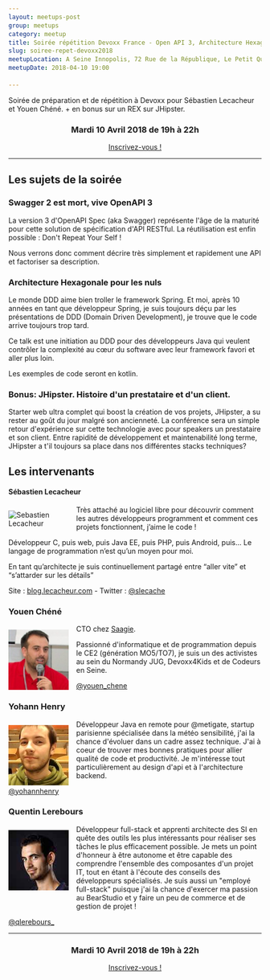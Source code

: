 ```yaml
---
layout: meetups-post
group: meetups
category: meetup
title: Soirée répétition Devoxx France - Open API 3, Architecture Hexagonale et bonus REX JHipster
slug: soiree-repet-devoxx2018
meetupLocation: A Seine Innopolis, 72 Rue de la République, Le Petit Quevilly
meetupDate: 2018-04-10 19:00

---
```

Soirée de préparation et de répétition à Devoxx pour Sébastien Lecacheur et Youen Chéné. + en bonus sur un REX sur JHipster.

<div style="text-align: center;">
  <h3>Mardi 10 Avril 2018 de 19h à 22h</h3>
  <p>
    <a class="button" target="_blank" href="http://meetu.ps/e/F3WzV/typwJ/f">
      Inscrivez-vous !
    </a>
  </p>
</div>

----

## Les sujets de la soirée

### Swagger 2 est mort, vive OpenAPI 3
La version 3 d'OpenAPI Spec (aka Swagger) représente l'âge de la maturité pour cette solution de spécification d'API RESTful. La réutilisation est enfin possible : Don't Repeat Your Self !

Nous verrons donc comment décrire très simplement et rapidement une API et factoriser sa description.

### Architecture Hexagonale pour les nuls
Le monde DDD aime bien troller le framework Spring. Et moi, après 10 années en tant que développeur Spring, je suis toujours déçu par les présentations de DDD (Domain Driven Development), je trouve que le code arrive toujours trop tard.

Ce talk est une initiation au DDD pour des développeurs Java qui veulent contrôler la complexité au cœur du software avec leur framework favori et aller plus loin.

Les exemples de code seront en kotlin.

### Bonus: JHipster. Histoire d'un prestataire et d'un client.
Starter web ultra complet qui boost la création de vos projets, JHipster, a su rester au goût du jour malgré son ancienneté.
La conférence sera un simple retour d'expérience sur cette technologie avec pour speakers un prestataire et son client.
Entre rapidité de développement et maintenabilité long terme, JHipster a t'il toujours sa place dans nos différentes stacks techniques?

## Les intervenants

#### Sébastien Lecacheur


<img src="https://pbs.twimg.com/profile_images/722358213836992512/nfBoZl5a_200x200.jpg" alt="Sebastien Lecacheur" width="120" style="float: left; margin: 10px 15px 0px 0px;"/>

Très attaché au logiciel libre pour découvrir comment les autres développeurs programment et comment ces projets fonctionnent, j’aime le code !

Développeur C, puis web, puis Java EE, puis PHP, puis Android, puis… Le langage de programmation n’est qu’un moyen pour moi.

En tant qu’architecte je suis continuellement partagé entre “aller vite” et “s’attarder sur les détails”

Site : [blog.lecacheur.com](http://blog.lecacheur.com/) - Twitter : [@slecache](https://twitter.com/slecache)

### Youen Chéné

<img src="/images/legacy/orga-youen.jpg" alt="Youen Chéné" width="120" style="float: left; margin: 10px 15px 0px 0px;"/>

<p style="overflow: auto;">
CTO chez <a href="http://www.saagie.com" target="_blank">Saagie</a>.

Passionné d'informatique et de programmation depuis le CE2 (génération MO5/TO7), je suis un des activistes au sein du Normandy JUG, Devoxx4Kids et de Codeurs en Seine.
</p>

<a href="https://twitter.com/youen_chene">@youen_chene</a>

### Yohann Henry

<img src="/images/meetups/yohannhenry.jpg" alt="Yohann Henry" width="120" style="float: left; margin: 10px 15px 0px 0px;"/>

<p style="overflow: auto;">
Développeur Java en remote pour @metigate, startup parisienne spécialisée dans la météo sensibilité, j'ai la chance d'évoluer dans un cadre assez technique.
J'ai à coeur de trouver mes bonnes pratiques pour allier qualité de code et productivité.
Je m'intéresse tout particulièrement au design d'api et à l'architecture backend.
</p>

<a href="https://twitter.com/yohannhenry">@yohannhenry</a>

### Quentin Lerebours

<img src="/images/meetups/quentinlerebours.jpg" alt="Quentin Lerebours" width="120" style="float: left; margin: 10px 15px 0px 0px;"/>

<p style="overflow: auto;">Développeur full-stack et apprenti architecte des SI en quête des outils les plus intéressants pour réaliser ses tâches le plus efficacement possible. Je mets un point d'honneur à être autonome et être capable des comprendre l'ensemble des composantes d'un projet IT, tout en étant à l'écoute des conseils des développeurs spécialisés. Je suis aussi un "employé full-stack" puisque j'ai la chance d'exercer ma passion au BearStudio et y faire un peu de commerce et de gestion de projet !
</p>

<a href="https://twitter.com/qlerebours_">@qlerebours_</a>

----

<div style="text-align: center;">
  <h3>Mardi 10 Avril 2018 de 19h à 22h</h3>
    <p>
      <a class="button" target="_blank" href="http://meetu.ps/e/F3WzV/typwJ/f">
        Inscrivez-vous !
      </a>
    </p>  
</div>
